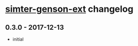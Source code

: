 # [simter-genson-ext](https://github.com/simter/simter-genson-ext) changelog

## 0.3.0 - 2017-12-13
- initial